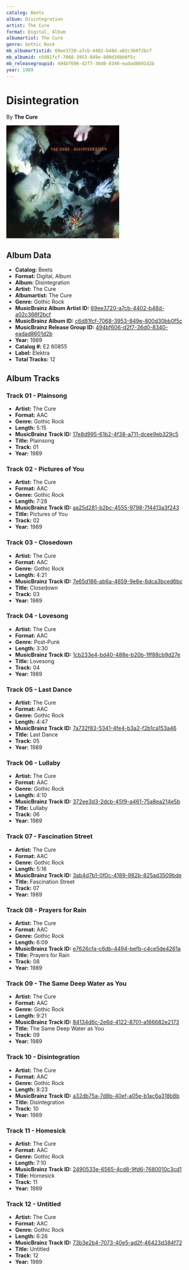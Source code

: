 ```yaml
---
catalog: Beets
album: Disintegration
artist: The Cure
format: Digital, Album
albumartist: The Cure
genre: Gothic Rock
mb_albumartistid: 69ee3720-a7cb-4402-b48d-a02c366f2bcf
mb_albumid: c6d81fcf-7068-3953-849e-800d30bb0f5c
mb_releasegroupid: 494bf606-d2f7-36d0-8340-eadad8601d2b
year: 1989
---
```


# Disintegration

By **The Cure**

![](../../assets/beetscovers/The_Cure-Disintegration.jpg)

## Album Data

- **Catalog:** Beets
- **Format:** Digital, Album
- **Album:** Disintegration
- **Artist:** The Cure
- **Albumartist:** The Cure
- **Genre:** Gothic Rock
- **MusicBrainz Album Artist ID:** [69ee3720-a7cb-4402-b48d-a02c366f2bcf](https://musicbrainz.org/artist/69ee3720-a7cb-4402-b48d-a02c366f2bcf)
- **MusicBrainz Album ID:** [c6d81fcf-7068-3953-849e-800d30bb0f5c](https://musicbrainz.org/release/c6d81fcf-7068-3953-849e-800d30bb0f5c)
- **MusicBrainz Release Group ID:** [494bf606-d2f7-36d0-8340-eadad8601d2b](https://musicbrainz.org/release-group/494bf606-d2f7-36d0-8340-eadad8601d2b)
- **Year:** 1989
- **Catalog #:** E2 60855
- **Label:** Elektra
- **Total Tracks:** 12

## Album Tracks

### Track 01 - Plainsong

- **Artist:** The Cure
- **Format:** AAC
- **Genre:** Gothic Rock
- **Length:** 5:15
- **MusicBrainz Track ID:** [17e8d995-61b2-4f38-a711-dcee9eb329c5](https://musicbrainz.org/recording/17e8d995-61b2-4f38-a711-dcee9eb329c5)
- **Title:** Plainsong
- **Track:** 01
- **Year:** 1989

### Track 02 - Pictures of You

- **Artist:** The Cure
- **Format:** AAC
- **Genre:** Gothic Rock
- **Length:** 7:28
- **MusicBrainz Track ID:** [aa25d281-b2bc-4555-9798-7f4413a3f243](https://musicbrainz.org/recording/aa25d281-b2bc-4555-9798-7f4413a3f243)
- **Title:** Pictures of You
- **Track:** 02
- **Year:** 1989

### Track 03 - Closedown

- **Artist:** The Cure
- **Format:** AAC
- **Genre:** Gothic Rock
- **Length:** 4:21
- **MusicBrainz Track ID:** [7e65d186-ab6a-4659-9e6e-8dca3bced6bc](https://musicbrainz.org/recording/7e65d186-ab6a-4659-9e6e-8dca3bced6bc)
- **Title:** Closedown
- **Track:** 03
- **Year:** 1989

### Track 04 - Lovesong

- **Artist:** The Cure
- **Format:** AAC
- **Genre:** Post-Punk
- **Length:** 3:30
- **MusicBrainz Track ID:** [1cb233e4-bd40-488e-b20b-1ff88cb9d27e](https://musicbrainz.org/recording/1cb233e4-bd40-488e-b20b-1ff88cb9d27e)
- **Title:** Lovesong
- **Track:** 04
- **Year:** 1989

### Track 05 - Last Dance

- **Artist:** The Cure
- **Format:** AAC
- **Genre:** Gothic Rock
- **Length:** 4:47
- **MusicBrainz Track ID:** [7a732f83-5341-4fe4-b3a2-f2b1ca153a46](https://musicbrainz.org/recording/7a732f83-5341-4fe4-b3a2-f2b1ca153a46)
- **Title:** Last Dance
- **Track:** 05
- **Year:** 1989

### Track 06 - Lullaby

- **Artist:** The Cure
- **Format:** AAC
- **Genre:** Gothic Rock
- **Length:** 4:10
- **MusicBrainz Track ID:** [372ee3d3-2dcb-45f9-a461-75a8ea214e5b](https://musicbrainz.org/recording/372ee3d3-2dcb-45f9-a461-75a8ea214e5b)
- **Title:** Lullaby
- **Track:** 06
- **Year:** 1989

### Track 07 - Fascination Street

- **Artist:** The Cure
- **Format:** AAC
- **Genre:** Gothic Rock
- **Length:** 5:16
- **MusicBrainz Track ID:** [3ab4d7b1-0f0c-4189-982b-825ad3509bde](https://musicbrainz.org/recording/3ab4d7b1-0f0c-4189-982b-825ad3509bde)
- **Title:** Fascination Street
- **Track:** 07
- **Year:** 1989

### Track 08 - Prayers for Rain

- **Artist:** The Cure
- **Format:** AAC
- **Genre:** Gothic Rock
- **Length:** 6:09
- **MusicBrainz Track ID:** [e7626cfa-c6db-4494-befb-c4ce5de4261a](https://musicbrainz.org/recording/e7626cfa-c6db-4494-befb-c4ce5de4261a)
- **Title:** Prayers for Rain
- **Track:** 08
- **Year:** 1989

### Track 09 - The Same Deep Water as You

- **Artist:** The Cure
- **Format:** AAC
- **Genre:** Gothic Rock
- **Length:** 9:21
- **MusicBrainz Track ID:** [84134d6c-2e6d-4122-8701-a166682e2173](https://musicbrainz.org/recording/84134d6c-2e6d-4122-8701-a166682e2173)
- **Title:** The Same Deep Water as You
- **Track:** 09
- **Year:** 1989

### Track 10 - Disintegration

- **Artist:** The Cure
- **Format:** AAC
- **Genre:** Gothic Rock
- **Length:** 8:23
- **MusicBrainz Track ID:** [a32db75a-7d8b-40ef-a05e-b1ac6a318b8b](https://musicbrainz.org/recording/a32db75a-7d8b-40ef-a05e-b1ac6a318b8b)
- **Title:** Disintegration
- **Track:** 10
- **Year:** 1989

### Track 11 - Homesick

- **Artist:** The Cure
- **Format:** AAC
- **Genre:** Gothic Rock
- **Length:** 7:10
- **MusicBrainz Track ID:** [2490533e-6565-4cd8-9fd6-7680010c3cd1](https://musicbrainz.org/recording/2490533e-6565-4cd8-9fd6-7680010c3cd1)
- **Title:** Homesick
- **Track:** 11
- **Year:** 1989

### Track 12 - Untitled

- **Artist:** The Cure
- **Format:** AAC
- **Genre:** Gothic Rock
- **Length:** 6:26
- **MusicBrainz Track ID:** [73b3e2b4-7073-40e5-ad2f-46423d384f72](https://musicbrainz.org/recording/73b3e2b4-7073-40e5-ad2f-46423d384f72)
- **Title:** Untitled
- **Track:** 12
- **Year:** 1989

